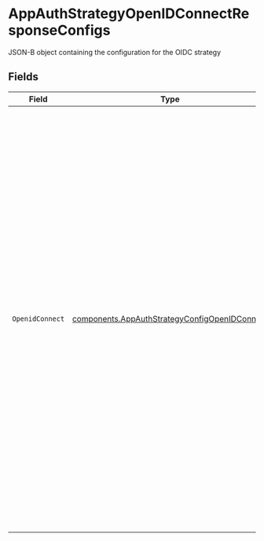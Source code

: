 # AppAuthStrategyOpenIDConnectResponseConfigs

JSON-B object containing the configuration for the OIDC strategy


## Fields

| Field                                                                                                                                                                                                                                                                                                                                                                                                                                                                                                   | Type                                                                                                                                                                                                                                                                                                                                                                                                                                                                                                    | Required                                                                                                                                                                                                                                                                                                                                                                                                                                                                                                | Description                                                                                                                                                                                                                                                                                                                                                                                                                                                                                             |
| ------------------------------------------------------------------------------------------------------------------------------------------------------------------------------------------------------------------------------------------------------------------------------------------------------------------------------------------------------------------------------------------------------------------------------------------------------------------------------------------------------- | ------------------------------------------------------------------------------------------------------------------------------------------------------------------------------------------------------------------------------------------------------------------------------------------------------------------------------------------------------------------------------------------------------------------------------------------------------------------------------------------------------- | ------------------------------------------------------------------------------------------------------------------------------------------------------------------------------------------------------------------------------------------------------------------------------------------------------------------------------------------------------------------------------------------------------------------------------------------------------------------------------------------------------- | ------------------------------------------------------------------------------------------------------------------------------------------------------------------------------------------------------------------------------------------------------------------------------------------------------------------------------------------------------------------------------------------------------------------------------------------------------------------------------------------------------- |
| `OpenidConnect`                                                                                                                                                                                                                                                                                                                                                                                                                                                                                         | [components.AppAuthStrategyConfigOpenIDConnect](../../models/components/appauthstrategyconfigopenidconnect.md)                                                                                                                                                                                                                                                                                                                                                                                          | :heavy_check_mark:                                                                                                                                                                                                                                                                                                                                                                                                                                                                                      | A more advanced mode to configure an API Product Version’s Application Auth Strategy. <br/>Using this mode will allow developers to use API credentials issued from an external IdP that will authenticate their application requests. <br/>Once authenticated, an application will be granted access to any Product Version it is registered for that is configured for the same Auth Strategy. <br/>An OIDC strategy may be used in conjunction with a DCR provider to automatically create the IdP application.<br/> |
